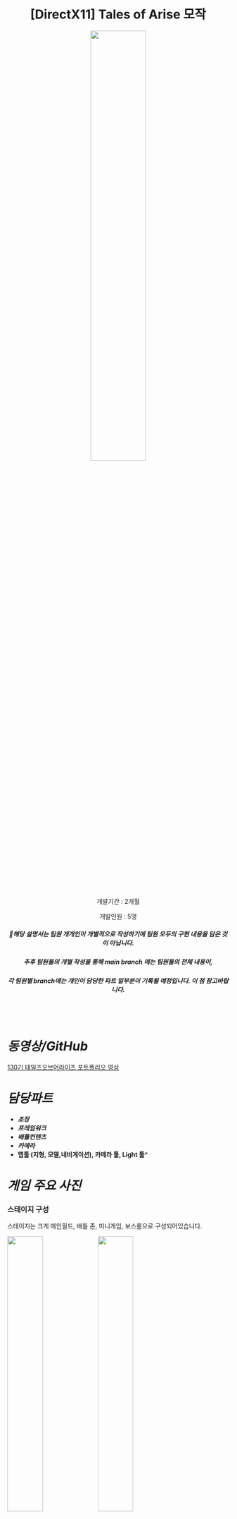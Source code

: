 <div align="center">

# [DirectX11] Tales of Arise 모작

<img src="https://github.com/WANTWON/CopyGame_DirectX11_Tales_of_Arise/assets/106663427/029ab07d-351e-4622-bc9e-e0e17260fc17" width="50%"/>

개발기간 : 2개월
  
개발인원 : 5명
  
##### 📌해당 설명서는 팀원 개개인이 개별적으로 작성하기에 팀원 모두의 구현 내용을 담은 것이 아닙니다. 
#####  추후 팀원들의 개별 작성을 통해 main branch 에는 팀원들의 전체 내용이, 
##### 각 팀원별 branch에는 개인이 담당한 파트 일부분이 기록될 예정입니다. 이 점 참고바랍니다.
  
</div>

<br></br>


# *동영상/GitHub*

[130기 테일즈오브어라이즈 포트폴리오 영상](https://youtu.be/cACuolSqf2g)

# *담당파트*


- ***조장***
- ***프레임워크***
- ***배틀컨텐츠***
- ***카메라***
- **맵툴 (지형, 모델,네비게이션), 카메라 툴, Light 툴***

# *게임 주요 사진*


### 스테이지 구성

스테이지는 크게 메인필드, 배틀 존, 미니게임, 보스룸으로 구성되어있습니다.

<img src="https://github.com/WANTWON/CopyGame_DirectX11_Tales_of_Arise/assets/106663427/a97e0d9d-fe7f-4026-81cc-8892c9db29b9" width="40%"/> <img src="https://github.com/WANTWON/CopyGame_DirectX11_Tales_of_Arise/assets/106663427/521a4eeb-862d-4fac-bdc4-6df8f60fad98" width="40%"/>

<img src="https://github.com/WANTWON/CopyGame_DirectX11_Tales_of_Arise/assets/106663427/b8d8d1a0-bb2c-443f-9cf3-5c174c2e8f84" width="40%"/> <img src="https://github.com/WANTWON/CopyGame_DirectX11_Tales_of_Arise/assets/106663427/bbd0c6d4-8d04-4be6-9411-772002cb987e" width="40%"/>

<img src="https://github.com/WANTWON/CopyGame_DirectX11_Tales_of_Arise/assets/106663427/a194cb49-c842-4862-81c3-68732d47a9f1" width="40%"/> <img src="https://github.com/WANTWON/CopyGame_DirectX11_Tales_of_Arise/assets/106663427/83f91746-ebf0-49c9-bb4d-1ab7596c6f48" width="40%"/>

# *구현 컨텐츠 및 기능 설명*


## 1. 프레임워크

### 스레드/오브젝트 풀링

![로딩 스레드](https://github.com/WANTWON/CopyGame_DirectX11_Tales_of_Arise/assets/106663427/a1ea6f29-28ab-4e6e-ba13-3ee0f415e8df)

- 게임에서 신이 전환되면서 로딩 없이 게임이 바로 진행될 수 있도록 처음 게임을 실행할 때 각 레벨마다 필요한 객체들을 프로토타입 패턴을 이용해 클론형으로 생성했습니다. 이는 스레드를 다중으로 이용하여 시간이 지연되는 것을 방지했습니다.
- 이렇게 클론된 객체들을 각 필요한 용도에 따라 Layer별로 분류했고, 오브젝트 풀링을 이용해 풀링 레이어 공간에 담아두었다가 필요할 때 바로 꺼내쓸 수 있도록 구현했습니다.
- 덕분에 객체 생성, 레벨 전환에 있어서 빠른 속도를 유지할 수 있었습니다.

### 플레이 존/배틀존

<img src="https://github.com/WANTWON/CopyGame_DirectX11_Tales_of_Arise/assets/106663427/4e7e6655-dbdf-4339-9c13-90ce3dadb3dc" width="40%"/> <img src="https://github.com/WANTWON/CopyGame_DirectX11_Tales_of_Arise/assets/106663427/d99376a8-fbb7-41ef-a0cf-4978a0971b97" width="40%"/>

![ObjectPool](https://github.com/WANTWON/CopyGame_DirectX11_Tales_of_Arise/assets/106663427/25226d9c-193c-4a72-aacb-61db1dd8f068)

- 해당 게임은 전투와 비전투 상태가 분류되어서 진행되는 게임입니다.
- 이를 구현하기 위해 싱글톤 형태로 배틀에 대한 정보를 관리하는 Battle Manager를 구현했습니다.
- 특정 몬스터와 충돌하면 전투 대상이 해당 몬스터로 설정되고, 해당 몬스터와 플레이어만 배틀존으로 이동하여 배틀존에서 전투를 진행하는 형태입니다.
- 몬스터가 죽고 배틀이 종료되면 다시 일반 필드로 씬이 전환되고 오브젝트 풀링을 이용해 필드에 있던 데이터들을 로드했습니다.

### 메인 플레이어 / AI 플레이어 제어

- 테일즈오브 어라이즈의 특징은 컨트롤할 메인 플레이어가 전환 가능하다는 점입니다.
- 전투/비전투 상황에 플레이어가 자유롭게 전환이 가능하고 이에 따라 기존에 플레이어였던 대상이 AI로 전환되게 처리했습니다.
- 이를 구현하기 위해 플레이어와 AI의 정보를 담고 AI와 플레이어의 상태를 확인하는 PlayerManager를 싱글톤 패턴으로 구현했습니다.

### 상태 패턴

![상태 패턴](https://github.com/WANTWON/CopyGame_DirectX11_Tales_of_Arise/assets/106663427/6f1ac1b6-03ef-442d-9aea-9e90c39371fb)

![FlowchartDiagram1](https://github.com/WANTWON/CopyGame_DirectX11_Tales_of_Arise/assets/106663427/48b10a25-f2df-4395-a6d6-66d7c3fa46ea)

- 팀프로젝트를 하면서 업무 분할과 수정, 가독성 등에 있어서 효율적으로 진행하고자 상태 패턴을 활용했습니다.
- 객체들의 움직임들을 각 상태에 따라 분할하여 제어하도록 처리했습니다.

## 2. 배틀 컨텐츠

### 피격 / 타격 제어

![제목 없는 동영상 - Clipchamp로 제작 (4)](https://github.com/WANTWON/CopyGame_DirectX11_Tales_of_Arise/assets/106663427/82ffa816-5a00-4d64-bcbb-6f6f41ef0d06)

- 타격감이나 피격, 타격에 따른 처리를 위한 상세한 디테일을 처리했습니다.
- 추상 클래스에서 가진 Take_Damage 함수를 상속받아 세부적으로 구현했고, 피격을 받을 시 데미지의 타입이나, 쉐이킹, 크리티컬 등 다양한 피격 처리를 진행했습니다.

### LOCKON / OFF 기능

![제목 없는 동영상 - Clipchamp로 제작 (3)](https://github.com/WANTWON/CopyGame_DirectX11_Tales_of_Arise/assets/106663427/539f9ed2-267f-48ec-91e3-8dc809b32d83)

- 공격시 타겟몬스터를 설정할 수 있는 LockOn 기능이 있습니다.
- 각 몬스터마다 LockOn 게이지를 보유하고 있으며, 플레이어는 타겟팅한 대상의 LockOn 게이지를 확인할 수 있습니다.
- 추가적으로 CapsLock 키를 통해 시간을 정지 시켜 타겟 몬스터의 특정 상태를 확인할 수 있습니다.
- 정지 상태일 때 Z와 X를 통해 타겟을 전환할 수 있습니다. 이 때 카메라가 타겟을 따라가며 전환됩니다.
- 해당 타겟은 플레이어와 AI들이 공격하는 우선순위 대상이며 타겟이 죽으면 다른 몬스터가 Lock On 마크가 생기며 타겟팅 됩니다.

### 플레이어 전환

![제목 없는 동영상 - Clipchamp로 제작 (2)](https://github.com/WANTWON/CopyGame_DirectX11_Tales_of_Arise/assets/106663427/6f0a04f0-5138-4fdd-8f17-1a3a6921713c)

- 위의 일시정지 기능을 통해 동일하게 플레이어도 변경가능합니다.
- 1,2,3,4를 통해 원하는 캐릭터를 메인 플레이어로 설정할 수 있습니다.

### 부스트 어택

![제목 없는 동영상 - Clipchamp로 제작 (5)](https://github.com/WANTWON/CopyGame_DirectX11_Tales_of_Arise/assets/106663427/8d78dd25-8766-4c55-8fcc-9c87692daec2)

- 플레이어와 AI의 게이지가 다 채워질 경우 부스트 어택을 사용할 수 있습니다. 이때 부스트어택 사용시 카메라가 부스트 어택을 사용한 플레이어로 변환되었다가 다시 돌아옵니다.

### 스트라이크 어택

<img src="https://github.com/WANTWON/CopyGame_DirectX11_Tales_of_Arise/assets/106663427/cf78eddd-d4d7-46d4-91a1-9843c1b0b39d" width="40%"/> <img src="https://github.com/WANTWON/CopyGame_DirectX11_Tales_of_Arise/assets/106663427/e99f0b4c-44a8-4e77-aa9f-fa21052ec8b0" width="40%"/>

<img src="https://github.com/WANTWON/CopyGame_DirectX11_Tales_of_Arise/assets/106663427/8e0a7c3c-cbb4-44af-9475-ec37785d4e0f" width="40%"/> <img src="https://github.com/WANTWON/CopyGame_DirectX11_Tales_of_Arise/assets/106663427/f66137ac-19d0-4d42-9f2c-f90e71b75cca" width="40%"/>


- 몬스터의 LockOn 게이지가 다 채워지면 시간이 멈추면서 스트라이크 어택(궁극기)를 사용할 수 있게 됩니다.
- 선택하는 플레이어에 따라 카메라 툴로 제작한 액션카메라로 카메라가 전환됩니다.
- 이때 공격하고자 하는 타이밍과 대상의 위치를 조절하여 이펙트 생성, 공격이 가능하고 액션이 끝날 시 9999데미지가 입혀집니다.

## 2. 카메라

### 일반 Camera

<img src="https://github.com/WANTWON/CopyGame_DirectX11_Tales_of_Arise/assets/106663427/e4e05d0f-6055-469e-b319-5e40d453590a" width="40%"/> <img src="https://github.com/WANTWON/CopyGame_DirectX11_Tales_of_Arise/assets/106663427/65106f7a-3294-49c1-82a4-c0762dc47112" width="40%"/>

마우스의 움직임을 입력받아서 x의 이동량과 y의 이동량에 따라 플레이어를 공전하는 카메라를 구현했습니다.

### 배틀 Camera

<img src="https://github.com/WANTWON/CopyGame_DirectX11_Tales_of_Arise/assets/106663427/7716fd6a-49ae-4c4a-b527-ec2306dc12c4" width="40%"/> <img src="https://github.com/WANTWON/CopyGame_DirectX11_Tales_of_Arise/assets/106663427/e787920d-7ded-4a7f-ae78-e3255472dfff" width="40%"/>

플레이어와 타겟 몬스터를 하나의 화면 안에 담기위해 카메라용 가상 절두체를 생성하여 타겟인 몬스터가 절두체를 벗어나려고 할 때 카메라를 자동으로 회전시키게 했습니다.

### Target Camera

카메라 툴을 이용하여 대상을 바라보며 움직임을 처리하는 타겟 카메라를 구현했습니다.

### Action Camera

NPC와의 대화나, 스트라이크 스킬을 비롯한 액션씬을 카메라 툴로 구현했습니다.

### 기타 이벤트 카메라

미니게임 진행을 위한 미니게임 카메라가 있습니다.

## 3. Tool 기능

### Terrain Tool

<img src="https://github.com/WANTWON/CopyGame_DirectX11_Tales_of_Arise/assets/106663427/ebd2d865-7251-4eea-bdfa-16a0f51f2b22" width="40%"/> <img src="https://github.com/WANTWON/CopyGame_DirectX11_Tales_of_Arise/assets/106663427/a87d0439-696f-42b5-9292-63a1ad137584" width="40%"/>

- 필터 텍스처를 이용해 텍스처 스플래팅 기법을 구현했습니다. 지형에 마우스 픽킹을 통해 동적으로 필터 텍스처를 생성 가능하였고, 그것을 bmp파일로 저장 하고 불러오기가 가능하게 했습니다. 이를 레벨마다 다른 텍스처들을 융합하여 스플래팅으로 섞이도록 처리했습니다.
- Height Map으로 지형을 불러오기가 가능하게 하였고, 마우스 픽킹을 통해 모양을 세부적으로 조절할 수 있게 처리했습니다.
- 브러쉬 Shader로 마우스의 픽킹 위치와 범위를 실시간으로 볼 수 있게 했습니다.

### Model Tool

<img src="https://github.com/WANTWON/CopyGame_DirectX11_Tales_of_Arise/assets/106663427/ba337953-fa1d-4343-801e-d8472c5ca450" width="40%"/> <img src="https://github.com/WANTWON/CopyGame_DirectX11_Tales_of_Arise/assets/106663427/77927c23-db50-487a-b7d4-e422e6a74ea5" width="40%"/>

- IMGUI툴을 이용하여 객체들을 설치하고 저장, 불러오기 기능을 하는 맵툴을 구현했습니다.
- 각 객체들을 Layer별로 설치하고 삭제할 수 있으며 해당 Layer별로 저장이 가능하게 했습니다. 저장은 가독성과 편의성을 위해 다이얼로그 기능을 구현했습니다.
- 또한 객체의 사이즈, 회전축, 등의 행렬정보를 저장하게 했습니다.
- 동일한 객체의 경우 모델 인스턴싱 기법을 통해 한번에 렌더되게 처리했습니다.

### Navigation Tool

- 마우스 픽킹으로 지형의 픽킹 좌표를 구해 네비게이션을 생성하는 기능을 구현했습니다.
- 슬라이딩 벡터를 계산하야 플레이어가 네비게이션 밖을 벗어나도 미끄러지며 이동가능 하도록 처리했습니다.

### Camera Tool

<img src="https://github.com/WANTWON/CopyGame_DirectX11_Tales_of_Arise/assets/106663427/8969e8cd-e629-4ca6-ab79-b13d778bba81" width="40%"/> <img src="https://github.com/WANTWON/CopyGame_DirectX11_Tales_of_Arise/assets/106663427/9f374149-3385-458e-b27f-0d9c1e6e3b9b" width="40%"/>

- 카메라가 현재 바라보는 화면을 캡쳐하여 캡쳐한 순간의 카메라의 좌표와, 바라보는 시야의 위치를 저장하게 처리했습니다.
- 해당 캡쳐 내용을 vector 컨테이너에 담아 play 버튼을 누를 시 처음부터 끝까지 캡쳐한 순서대로 카메라의 위치와 시야가 바뀌도록 처리했습니다.
- 이동하는 방식은 Lerp함수 또는 CatRom 함수를 통해 가능하며 이는 툴 상에서 선택 가능하게 처리했습니다.
- 툴로 제작 가능한 카메라는 Target 카메라와 Action 카메라 두 개로 구분되며 용도에 따라 다른 형태로 저장됩니다.

### Light Tool

![제목 없는 동영상 - Clipchamp로 제작 (19)](https://github.com/WANTWON/CopyGame_DirectX11_Tales_of_Arise/assets/106663427/e6aa495e-4394-4fe9-8c79-b7fc3b9f7cf4)

- 레벨별로 Directional Light와 Point Light를 설치 가능하게 했습니다.
- 각 Light 마다 Diffuse , Ambient 등 빛의 속성들을 제어할 수 있고 이를 데이터 파일로 저장 불러오기가 가능하게 처리했습니다.

## *기술적 요소*


자세한 코드 설명은 깃허브 프로젝트 혹은 기술소개서에서 확인 가능합니다.

- 레벨 제어
- 상태 패턴
- 로딩 쓰레드
- 오브젝트 풀링
- 액션 카메라  / 카메라 툴
- 지형 스플래팅, Height Map, 지형 조절 툴
- 타격감 처리
